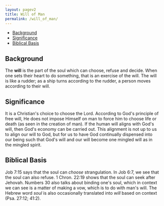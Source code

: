 ```yaml
---
layout: pagev2
title: Will of Man
permalink: /will_of_man/
---
```

- [Background](#background)
- [Significance](#significance)
- [Biblical Basis](#biblical-basis)

## Background

The **will** is the part of the soul which can choose, refuse and decide. When one sets their heart to do something, that is an exercise of the will. The will is like a rudder; as a ship turns according to the rudder, a person moves according to their will.  

## Significance

It is a Christian's choice to choose the Lord. According to God's principle of free will, He does not impose Himself on man to force him to choose life or death (as seen in the creation of man). If the human will aligns with God's will, then God's economy can be carried out. This alignment is not up to us to align our will to God, but for us to have God continually dispensed into our being such that God's will and our will become one mingled will as in the mingled spirit.  

## Biblical Basis

Job 7:15 says that the soul can *choose* strangulation. In Job 6:7, we see that the soul can also refuse. 1 Chron. 22:19 shows that the soul can seek after Jehovah. Numbers 30 also talks about binding one's soul, which in context we can see is a matter of making a vow, which is to do with man's will. The Hebrew word *soul* is also occasionally translated into *will* based on context (Psa. 27:12; 41:2).